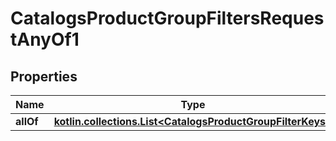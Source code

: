 
# CatalogsProductGroupFiltersRequestAnyOf1

## Properties
Name | Type | Description | Notes
------------ | ------------- | ------------- | -------------
**allOf** | [**kotlin.collections.List&lt;CatalogsProductGroupFilterKeys&gt;**](CatalogsProductGroupFilterKeys.md) |  | 



